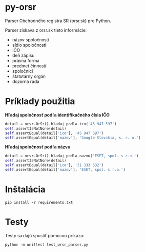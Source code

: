 py-orsr
=======

Parser Obchodného registra SR (orsr.sk) pre Python. 

Parser získava z orsr.sk tieto informácie:

- názov spoločnosti
- sídlo spoločnosti
- IČO
- deň zápisu
- právna forma
- predmet činností
- spoločníci
- štatutárny orgán
- dozorná rada

# Príklady použitia

**Hľadaj spoločnosť podľa identifikačného čísla IČO**
```python
detail = orsr.OrSr().hladaj_podla_ico('45 947 597')                    
self.assertIsNotNone(detail)                                           
self.assertEqual(detail['ico'], '45 947 597')                          
self.assertEqual(detail['nazov'], 'Google Slovakia, s. r. o.') 
```

**Hľadaj spoločnosť podľa názvu**
```python
detail = orsr.OrSr().hladaj_podla_nazvu('ESET, spol. s r.o.')          
self.assertIsNotNone(detail)                                           
self.assertEqual(detail['ico'], '31 333 532')                          
self.assertEqual(detail['nazov'], 'ESET, spol. s r.o.')
```

# Inštalácia
```pip install -r requirements.txt```

# Testy
Testy sa dajú spustiť pomocou príkazu: 

```python -m unittest test_orsr_parser.py```
